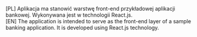 [PL] Aplikacja ma stanowić warstwę front-end przykładowej aplikacji bankowej. Wykonywana jest w technologii React.js.
<br />[EN] The application is intended to serve as the front-end layer of a sample banking application. It is developed using React.js technology.
